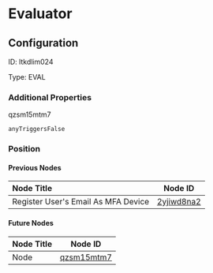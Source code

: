# Evaluator
## Configuration
ID:  ltkdlim024

Type: EVAL 







### Additional Properties
qzsm15mtm7
```string 
anyTriggersFalse
```





### Position

#### Previous Nodes
| Node Title | Node ID |
| :------------- | ------------ |
| Register User&#39;s Email As MFA Device | [2yjiwd8na2](./2yjiwd8na2.md) | 
 
 #### Future Nodes
| Node Title | Node ID |
| :------------- | ------------ |
| Node |[qzsm15mtm7](./qzsm15mtm7.md) | 